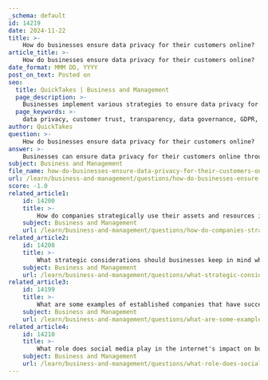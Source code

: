 ```yaml
---
_schema: default
id: 14219
date: 2024-11-22
title: >-
    How do businesses ensure data privacy for their customers online?
article_title: >-
    How do businesses ensure data privacy for their customers online?
date_format: MMM DD, YYYY
post_on_text: Posted on
seo:
  title: QuickTakes | Business and Management
  page_description: >-
    Businesses implement various strategies to ensure data privacy for their customers online, focusing on transparency, compliance, data security, and customer empowerment.
  page_keywords: >-
    data privacy, customer trust, transparency, data governance, GDPR, CCPA, data audits, employee training, data minimization, data security, customer empowerment, privacy policies, compliance, sensitive information, robust security measures
author: QuickTakes
question: >-
    How do businesses ensure data privacy for their customers online?
answer: >-
    Businesses can ensure data privacy for their customers online through a combination of transparency, compliance with regulations, robust security measures, and ongoing education. Here are some key strategies:\n\n1. **Transparency and Communication**: Businesses should be clear and upfront about the data they collect, why it is needed, and how it will be used. This includes informing customers about data storage practices and ensuring that privacy policies are easily accessible and understandable. By doing so, companies can build trust and encourage customers to share their information willingly.\n\n2. **Data Governance Strategy**: Implementing a data governance strategy helps organizations manage customer information across departments. This strategy should align with industry-specific privacy standards and regulations, such as the General Data Protection Regulation (GDPR) in Europe and the California Consumer Privacy Act (CCPA) in the United States. Understanding and complying with these regulations is crucial for protecting customer data.\n\n3. **Regular Data Audits**: Conducting regular audits of the data collected can help businesses understand what data they have, how it is used, and where it is stored. This practice is essential for identifying potential vulnerabilities and ensuring compliance with privacy laws.\n\n4. **Employee Training**: Frequent privacy training for employees is vital to maintaining customer data privacy. Employees should be educated on best practices for data handling and the importance of protecting customer information.\n\n5. **Data Minimization**: Businesses should adopt a principle of data minimization, collecting only the information necessary for their operations. This reduces the risk of data breaches and enhances customer trust.\n\n6. **Data Security Measures**: Implementing robust security measures, such as data encryption and anonymization techniques, is essential for protecting sensitive customer information. Regularly updating software and systems to address vulnerabilities is also critical.\n\n7. **Customer Empowerment**: Allowing customers to control their data, such as providing options to delete or port their information, can enhance trust and compliance with privacy regulations. \n\n8. **Building Trust**: Consistently cultivating trust with customers by explaining how their data is used and focusing on extracting insights rather than personal identifiable information can foster a positive relationship.\n\nBy integrating these practices into their operations, businesses can effectively safeguard customer data while enhancing the overall customer experience. This balance is crucial in today's digital landscape, where consumer expectations for privacy and security are higher than ever.
subject: Business and Management
file_name: how-do-businesses-ensure-data-privacy-for-their-customers-online.md
url: /learn/business-and-management/questions/how-do-businesses-ensure-data-privacy-for-their-customers-online
score: -1.0
related_article1:
    id: 14200
    title: >-
        How do companies strategically use their assets and resources in the digital age?
    subject: Business and Management
    url: /learn/business-and-management/questions/how-do-companies-strategically-use-their-assets-and-resources-in-the-digital-age
related_article2:
    id: 14208
    title: >-
        What strategic considerations should businesses keep in mind when using the internet?
    subject: Business and Management
    url: /learn/business-and-management/questions/what-strategic-considerations-should-businesses-keep-in-mind-when-using-the-internet
related_article3:
    id: 14199
    title: >-
        What are some examples of established companies that have successfully integrated internet strategies?
    subject: Business and Management
    url: /learn/business-and-management/questions/what-are-some-examples-of-established-companies-that-have-successfully-integrated-internet-strategies
related_article4:
    id: 14210
    title: >-
        What role does social media play in the internet's impact on business?
    subject: Business and Management
    url: /learn/business-and-management/questions/what-role-does-social-media-play-in-the-internets-impact-on-business
---
```


&nbsp;
